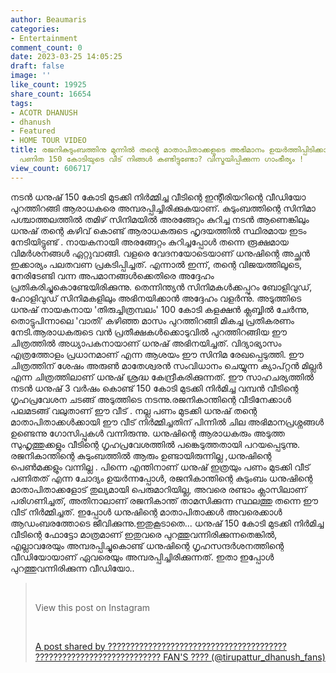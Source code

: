 ```yaml
---
author: Beaumaris
categories:
- Entertainment
comment_count: 0
date: 2023-03-25 14:05:25
draft: false
image: ''
like_count: 19925
share_count: 16654
tags:
- ACOTR DHANUSH
- dhanush
- Featured
- HOME TOUR VIDEO
title: രജനികുടുംബത്തിനു മുന്നിൽ തന്റെ മാതാപിതാക്കളുടെ അഭിമാനം ഉയർത്തിപ്പിടിക്കാൻ ധനുഷ്
  പണിത 150 കോടിയുടെ വീട് നിങ്ങൾ കണ്ടിട്ടുണ്ടോ? വിസ്മയിപ്പിക്കുന്ന ഗാംഭീര്യം !
view_count: 606717
---
```


നടൻ ധനുഷ് 150 കോടി മുടക്കി നിർമ്മിച്ച വീടിന്റെ ഇന്റീരിയറിന്റെ വീഡിയോ പുറത്തിറങ്ങി ആരാധകരെ അമ്പരപ്പിച്ചിരിക്കുകയാണ്. കുടുംബത്തിന്റെ സിനിമാ പശ്ചാത്തലത്തിൽ തമിഴ് സിനിമയിൽ അരങ്ങേറ്റം കുറിച്ച നടൻ ആണെങ്കിലും ധനുഷ് തന്റെ കഴിവ് കൊണ്ട് ആരാധകരുടെ ഹൃദയത്തിൽ സ്ഥിരമായ ഇടം നേടിയിട്ടുണ്ട് . നായകനായി അരങ്ങേറ്റം കുറിച്ചപ്പോൾ തന്നെ രൂക്ഷമായ വിമർശനങ്ങൾ ഏറ്റുവാങ്ങി. വളരെ വേദനയോടെയാണ് ധനുഷിന്റെ അച്ഛൻ ഇക്കാര്യം പലതവണ പ്രകടിപ്പിച്ചത്. എന്നാൽ ഇന്ന്, തന്റെ വിജയത്തിലൂടെ, നേരിടേണ്ടി വന്ന അപമാനങ്ങൾക്കെതിരെ അദ്ദേഹം പ്രതികരിച്ചുകൊണ്ടേയിരിക്കുന്നു. തെന്നിന്ത്യൻ സിനിമകൾക്കപ്പുറം ബോളിവുഡ്, ഹോളിവുഡ് സിനിമകളിലും അഭിനയിക്കാൻ അദ്ദേഹം വളർന്നു. അടുത്തിടെ ധനുഷ് നായകനായ 'തിരുച്ചിത്രമ്പലം' 100 കോടി കളക്ഷൻ ക്ലബ്ബിൽ ചേർന്നു, തൊട്ടുപിന്നാലെ 'വാതി' കഴിഞ്ഞ മാസം പുറത്തിറങ്ങി മികച്ച പ്രതികരണം നേടി.ആരാധകരുടെ വൻ പ്രതീക്ഷകൾക്കൊടുവിൽ പുറത്തിറങ്ങിയ ഈ ചിത്രത്തിൽ അധ്യാപകനായാണ് ധനുഷ് അഭിനയിച്ചത്. വിദ്യാഭ്യാസം എത്രത്തോളം പ്രധാനമാണ് എന്ന ആശയം ഈ സിനിമ രേഖപ്പെടുത്തി. ഈ ചിത്രത്തിന് ശേഷം അരുൺ മാതേശ്വരൻ സംവിധാനം ചെയ്യുന്ന ക്യാപ്റ്റൻ മില്ലർ എന്ന ചിത്രത്തിലാണ് ധനുഷ് ശ്രദ്ധ കേന്ദ്രീകരിക്കുന്നത്. ഈ സാഹചര്യത്തിൽ നടൻ ധനുഷ് 3 വർഷം കൊണ്ട് 150 കോടി മുടക്കി നിർമിച്ച വമ്പൻ വീടിന്റെ ഗൃഹപ്രവേശന ചടങ്ങ് അടുത്തിടെ നടന്നു.രജനികാന്തിന്റെ വീടിനേക്കാൾ പലമടങ്ങ് വലുതാണ് ഈ വീട് . നല്ല പണം മുടക്കി ധനുഷ് തന്റെ മാതാപിതാക്കൾക്കായി ഈ വീട് നിർമ്മിച്ചതിന് പിന്നിൽ ചില അഭിമാനപ്രശ്നങ്ങൾ ഉണ്ടെന്നു ഗോസിപ്പുകൾ വന്നിരുന്നു. ധനുഷിന്റെ ആരാധകരും അടുത്ത സുഹൃത്തുക്കളും വീടിന്റെ ഗൃഹപ്രവേശത്തിൽ പങ്കെടുത്തതായി പറയപ്പെടുന്നു. രജനികാന്തിന്റെ കുടുംബത്തിൽ ആരും ഉണ്ടായിരുന്നില്ല ,ധനുഷിന്റെ പെൺമക്കളും വന്നില്ല . പിന്നെ എന്തിനാണ് ധനുഷ് ഇത്രയും പണം മുടക്കി വീട് പണിതത് എന്ന ചോദ്യം ഉയർന്നപ്പോൾ, രജനികാന്തിന്റെ കുടുംബം ധനുഷിന്റെ മാതാപിതാക്കളോട് തുല്യമായി പെരുമാറിയില്ല, അവരെ രണ്ടാം ക്ലാസിലാണ് പരിഗണിച്ചത്, അതിനാലാണ് രജനികാന്ത് താമസിക്കുന്ന സ്ഥലത്തു തന്നെ ഈ വീട് നിർമ്മിച്ചത്. ഇപ്പോൾ ധനുഷിന്റെ മാതാപിതാക്കൾ അവരെക്കാൾ ആഡംബരത്തോടെ ജീവിക്കുന്നു.ഇതുകൂടാതെ... ധനുഷ് 150 കോടി മുടക്കി നിർമിച്ച വീടിന്റെ ഫോട്ടോ മാത്രമാണ് ഇതുവരെ പുറത്തുവന്നിരിക്കുന്നതെങ്കിൽ, എല്ലാവരേയും അമ്പരപ്പിച്ചുകൊണ്ട് ധനുഷിന്റെ ഗൃഹസന്ദർശനത്തിന്റെ വീഡിയോയാണ് ഏവരെയും അമ്പരപ്പിച്ചിരിക്കുന്നത്. ഇതാ ഇപ്പോൾ പുറത്തുവന്നിരിക്കുന്ന വീഡിയോ.. 

> &nbsp; 
> 
> View this post on Instagram
> 
> &nbsp; 
> 
> [A post shared by ???????????????????????????????????????? ???????????????????????????? FAN'S ???? (@tirupattur_dhanush_fans)](https://www.instagram.com/reel/CpEVhXiJ2-m/?utm_source=ig_embed&utm_campaign=loading)